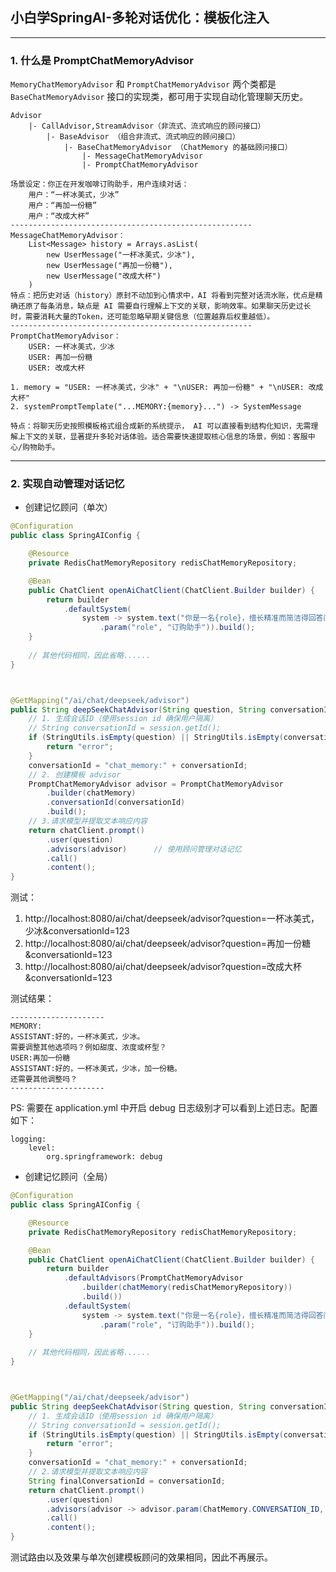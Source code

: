 ## 小白学SpringAI-多轮对话优化：模板化注入

---

### 1. 什么是 PromptChatMemoryAdvisor

`MemoryChatMemoryAdvisor` 和 `PromptChatMemoryAdvisor` 两个类都是 `BaseChatMemoryAdvisor` 接口的实现类，都可用于实现自动化管理聊天历史。

```
Advisor
    |- CallAdvisor,StreamAdvisor（非流式、流式响应的顾问接口）
        |- BaseAdvisor （组合非流式、流式响应的顾问接口）
            |- BaseChatMemoryAdvisor （ChatMemory 的基础顾问接口）
                |- MessageChatMemoryAdvisor
                |- PromptChatMemoryAdvisor
```

```
场景设定：你正在开发咖啡订购助手，用户连续对话：
    用户：“一杯冰美式，少冰”
    用户：“再加一份糖”
    用户：“改成大杯”
------------------------------------------------------
MessageChatMemoryAdvisor：
    List<Message> history = Arrays.asList(
        new UserMessage("一杯冰美式，少冰"),
        new UserMessage("再加一份糖"),
        new UserMessage("改成大杯")
    )    
特点：把历史对话（history）原封不动加到心情求中，AI 将看到完整对话流水账，优点是精确还原了每条消息，缺点是 AI 需要自行理解上下文的关联，影响效率。如果聊天历史过长时，需要消耗大量的Token，还可能忽略早期关键信息（位置越靠后权重越低）。
------------------------------------------------------
PromptChatMemoryAdvisor：
    USER: 一杯冰美式，少冰
    USER: 再加一份糖
    USER: 改成大杯

1. memory = "USER: 一杯冰美式，少冰" + "\nUSER: 再加一份糖" + "\nUSER: 改成大杯"
2. systemPromptTemplate("...MEMORY:{memory}...") -> SystemMessage

特点：将聊天历史按照模板格式组合成新的系统提示， AI 可以直接看到结构化知识，无需理解上下文的关联，显著提升多轮对话体验。适合需要快速提取核心信息的场景，例如：客服中心/购物助手。
```

---

### 2. 实现自动管理对话记忆

- 创建记忆顾问（单次）

```java
@Configuration
public class SpringAIConfig {

    @Resource
    private RedisChatMemoryRepository redisChatMemoryRepository;

    @Bean
    public ChatClient openAiChatClient(ChatClient.Builder builder) {
        return builder
            .defaultSystem(
                system -> system.text("你是一名{role}，擅长精准而简洁得回答问题")
                    .param("role", "订购助手")).build();
    }
    
    // 其他代码相同，因此省略......
}



@GetMapping("/ai/chat/deepseek/advisor")
public String deepSeekChatAdvisor(String question, String conversationId) {
    // 1. 生成会话ID（使用session id 确保用户隔离）
    // String conversationId = session.getId();
    if (StringUtils.isEmpty(question) || StringUtils.isEmpty(conversationId)) {
        return "error";
    }
    conversationId = "chat_memory:" + conversationId;
    // 2. 创建模板 advisor
    PromptChatMemoryAdvisor advisor = PromptChatMemoryAdvisor
        .builder(chatMemory)
        .conversationId(conversationId)
        .build();
    // 3.请求模型并提取文本响应内容
    return chatClient.prompt()
        .user(question)
        .advisors(advisor)      // 使用顾问管理对话记忆
        .call()
        .content();
}
```

测试：
1. http://localhost:8080/ai/chat/deepseek/advisor?question=一杯冰美式，少冰&conversationId=123
2. http://localhost:8080/ai/chat/deepseek/advisor?question=再加一份糖&conversationId=123
3. http://localhost:8080/ai/chat/deepseek/advisor?question=改成大杯&conversationId=123

测试结果：
```
---------------------
MEMORY:
ASSISTANT:好的，一杯冰美式，少冰。  
需要调整其他选项吗？例如甜度、浓度或杯型？
USER:再加一份糖
ASSISTANT:好的，一杯冰美式，少冰，加一份糖。  
还需要其他调整吗？
---------------------
```

PS: 需要在 application.yml 中开启 debug 日志级别才可以看到上述日志。配置如下： 

```
logging:
    level:
        org.springframework: debug
```

- 创建记忆顾问（全局）
```java
@Configuration
public class SpringAIConfig {

    @Resource
    private RedisChatMemoryRepository redisChatMemoryRepository;

    @Bean
    public ChatClient openAiChatClient(ChatClient.Builder builder) {
        return builder
            .defaultAdvisors(PromptChatMemoryAdvisor
                .builder(chatMemory(redisChatMemoryRepository))
                .build())
            .defaultSystem(
                system -> system.text("你是一名{role}，擅长精准而简洁得回答问题")
                    .param("role", "订购助手")).build();
    }
    
    // 其他代码相同，因此省略......
}



@GetMapping("/ai/chat/deepseek/advisor")
public String deepSeekChatAdvisor(String question, String conversationId) {
    // 1. 生成会话ID（使用session id 确保用户隔离）
    // String conversationId = session.getId();
    if (StringUtils.isEmpty(question) || StringUtils.isEmpty(conversationId)) {
        return "error";
    }
    conversationId = "chat_memory:" + conversationId;
    // 2.请求模型并提取文本响应内容
    String finalConversationId = conversationId;
    return chatClient.prompt()
        .user(question)
        .advisors(advisor -> advisor.param(ChatMemory.CONVERSATION_ID, finalConversationId))      // 使用顾问管理对话记忆
        .call()
        .content();
}
```

测试路由以及效果与单次创建模板顾问的效果相同，因此不再展示。